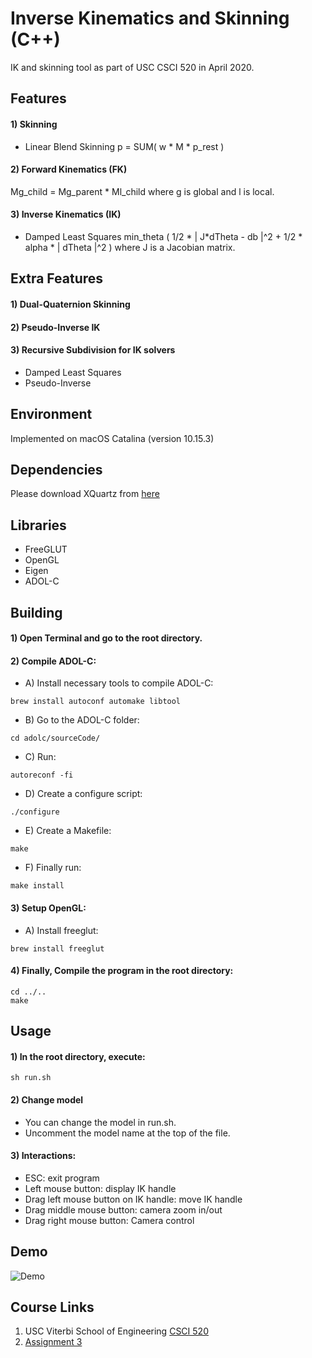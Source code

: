 # Inverse Kinematics and Skinning (C++)
IK and skinning tool as part of USC CSCI 520 in April 2020.


## Features
#### 1) Skinning
- Linear Blend Skinning
p = SUM( w * M * p_rest )

#### 2) Forward Kinematics (FK)
Mg_child = Mg_parent * Ml_child 
where g is global and l is local.

#### 3) Inverse Kinematics (IK)
- Damped Least Squares
min_theta ( 1/2 * | J*dTheta - db |^2 + 1/2 * alpha * | dTheta |^2 )
where J is a Jacobian matrix.


## Extra Features
#### 1) Dual-Quaternion Skinning
#### 2) Pseudo-Inverse IK
#### 3) Recursive Subdivision for IK solvers
- Damped Least Squares
- Pseudo-Inverse


## Environment
Implemented on macOS Catalina (version 10.15.3)


## Dependencies
Please download XQuartz from [here](ttps://www.xquartz.org/)


## Libraries
- FreeGLUT
- OpenGL
- Eigen
- ADOL-C

## Building
#### 1) Open Terminal and go to the root directory.

#### 2) Compile ADOL-C:
- A) Install necessary tools to compile ADOL-C:
```
brew install autoconf automake libtool
```
- B) Go to the ADOL-C folder:
```
cd adolc/sourceCode/
```
- C) Run:
```
autoreconf -fi
```
- D) Create a configure script:
```
./configure
```
- E) Create a Makefile:
```
make
```
- F) Finally run:
```
make install
```

#### 3) Setup OpenGL:
- A) Install freeglut:
```
brew install freeglut
```

#### 4) Finally, Compile the program in the root directory:
```
cd ../..
make
```


## Usage
#### 1) In the root directory, execute:
```
sh run.sh
```
#### 2) Change model
- You can change the model in run.sh.
- Uncomment the model name at the top of the file.

#### 3) Interactions:
- ESC: exit program
- Left mouse button: display IK handle
- Drag left mouse button on IK handle: move IK handle
- Drag middle mouse button: camera zoom in/out
- Drag right mouse button: Camera control


## Demo
![Demo](readme_content/demo.gif)


## Course Links
1) USC Viterbi School of Engineering [CSCI 520](http://barbic.usc.edu/cs520-s20/)
2) [Assignment 3](http://barbic.usc.edu/cs520-s20/assign3/)

